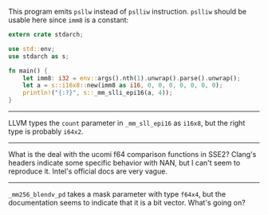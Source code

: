 This program emits `psllw` instead of `pslliw` instruction. `pslliw` should be
usable here since `imm8` is a constant:

```rust
extern crate stdarch;

use std::env;
use stdarch as s;

fn main() {
    let imm8: i32 = env::args().nth(1).unwrap().parse().unwrap();
    let a = s::i16x8::new(imm8 as i16, 0, 0, 0, 0, 0, 0, 0);
    println!("{:?}", s::_mm_slli_epi16(a, 4));
}
```

---

LLVM types the `count` parameter in `_mm_sll_epi16` as `i16x8`, but the right
type is probably `i64x2`.

---

What is the deal with the ucomi f64 comparison functions in SSE2? Clang's
headers indicate some specific behavior with NAN, but I can't seem to reproduce
it. Intel's official docs are very vague.

---

`_mm256_blendv_pd` takes a mask parameter with type `f64x4`, but the
documentation seems to indicate that it is a bit vector. What's going on?
